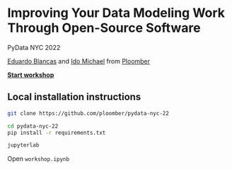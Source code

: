 # Improving Your Data Modeling Work Through Open-Source Software

PyData NYC 2022

[Eduardo Blancas](https://www.linkedin.com/in/edublancas/) and [Ido Michael](https://www.linkedin.com/in/ido-michael/) from [Ploomber](https://ploomber.io/)

**[Start workshop](https://binder.ploomber.io/v2/gh/ploomber/binder-env/main?urlpath=git-pull%3Frepo%3Dhttps%253A%252F%252Fgithub.com%252Fploomber%252Fpydata-nyc-22%26urlpath%3Dlab%252Ftree%252Fpydata-nyc-22%252Fworkshop.ipynb%26branch%3Dmain)**


## Local installation instructions

```sh
git clone https://github.com/ploomber/pydata-nyc-22

cd pydata-nyc-22
pip install -r requirements.txt

jupyterlab
```

Open `workshop.ipynb`
